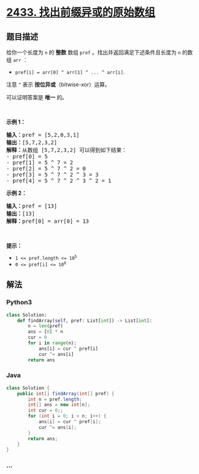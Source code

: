 # [2433. 找出前缀异或的原始数组](https://leetcode-cn.com/problems/find-the-original-array-of-prefix-xor)

## 题目描述

<!-- 这里写题目描述 -->

<p>给你一个长度为 <code>n</code> 的 <strong>整数</strong> 数组 <code>pref</code> 。找出并返回满足下述条件且长度为 <code>n</code> 的数组<em> </em><code>arr</code> ：</p>

<ul>
	<li><code>pref[i] = arr[0] ^ arr[1] ^ ... ^ arr[i]</code>.</li>
</ul>

<p>注意 <code>^</code> 表示 <strong>按位异或</strong>（bitwise-xor）运算。</p>

<p>可以证明答案是 <strong>唯一</strong> 的。</p>

<p>&nbsp;</p>

<p><strong>示例 1：</strong></p>

<pre><strong>输入：</strong>pref = [5,2,0,3,1]
<strong>输出：</strong>[5,7,2,3,2]
<strong>解释：</strong>从数组 [5,7,2,3,2] 可以得到如下结果：
- pref[0] = 5
- pref[1] = 5 ^ 7 = 2
- pref[2] = 5 ^ 7 ^ 2 = 0
- pref[3] = 5 ^ 7 ^ 2 ^ 3 = 3
- pref[4] = 5 ^ 7 ^ 2 ^ 3 ^ 2 = 1
</pre>

<p><strong>示例 2：</strong></p>

<pre><strong>输入：</strong>pref = [13]
<strong>输出：</strong>[13]
<strong>解释：</strong>pref[0] = arr[0] = 13
</pre>

<p>&nbsp;</p>

<p><strong>提示：</strong></p>

<ul>
	<li><code>1 &lt;= pref.length &lt;= 10<sup>5</sup></code></li>
	<li><code>0 &lt;= pref[i] &lt;= 10<sup>6</sup></code></li>
</ul>


## 解法

<!-- 这里可写通用的实现逻辑 -->

<!-- tabs:start -->

### **Python3**

<!-- 这里可写当前语言的特殊实现逻辑 -->

```python
class Solution:
    def findArray(self, pref: List[int]) -> List[int]:
        n = len(pref)
        ans = [0] * n
        cur = 0
        for i in range(n):
            ans[i] = cur ^ pref[i]
            cur ^= ans[i]
        return ans
```

### **Java**

<!-- 这里可写当前语言的特殊实现逻辑 -->

```java
class Solution {
    public int[] findArray(int[] pref) {
        int n = pref.length;
        int[] ans = new int[n];
        int cur = 0;;
        for (int i = 0; i < n; i++) {
            ans[i] = cur ^ pref[i];
            cur ^= ans[i];
        }
        return ans;
    }
}
```

### **...**

```

```

<!-- tabs:end -->
